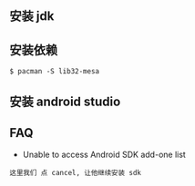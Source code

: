 ## 安装 jdk
## 安装依赖
```
$ pacman -S lib32-mesa
```

## 安装 android studio

## FAQ
- Unable to access Android SDK add-one list
```
这里我们 点 cancel, 让他继续安装 sdk
```
